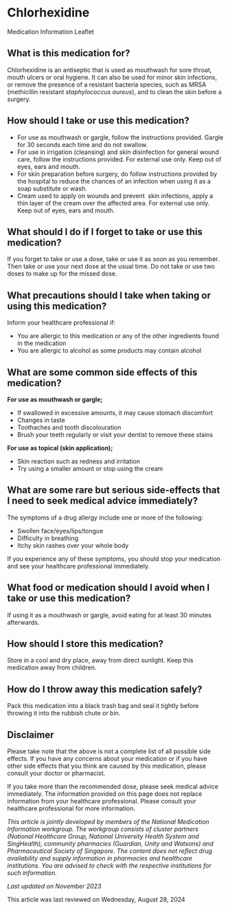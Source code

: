 # Chlorhexidine

Medication Information Leaflet

What is this medication for?
----------------------------

Chlorhexidine is an antiseptic that is used as mouthwash for sore throat, mouth ulcers or oral hygiene. It can also be used for minor skin infections, or remove the presence of a resistant bacteria species, such as MRSA (methicillin resistant *staphylococcus aureus*), and to clean the skin before a surgery. 

How should I take or use this medication?
-----------------------------------------

* For use as mouthwash or gargle, follow the instructions provided. Gargle for 30 seconds each time and do not swallow.
* For use in irrigation (cleansing) and skin disinfection for general wound care, follow the instructions provided. For external use only. Keep out of eyes, ears and mouth.
* For skin preparation before surgery, do follow instructions provided by the hospital to reduce the chances of an infection when using it as a soap substitute or wash.
* Cream used to apply on wounds and prevent  skin infections, apply a thin layer of the cream over the affected area. For external use only. Keep out of eyes, ears and mouth.

What should I do if I forget to take or use this medication?
------------------------------------------------------------

If you forget to take or use a dose, take or use it as soon as you remember. Then take or use your next dose at the usual time. Do not take or use two doses to make up for the missed dose. 

What precautions should I take when taking or using this medication?
--------------------------------------------------------------------

Inform your healthcare professional if: 

* You are allergic to this medication or any of the other ingredients found in the medication
* You are allergic to alcohol as some products may contain alcohol

What are some common side effects of this medication?
-----------------------------------------------------

**For use as mouthwash or gargle;**

* If swallowed in excessive amounts, it may cause stomach discomfort
* Changes in taste
* Toothaches and tooth discolouration
* Brush your teeth regularly or visit your dentist to remove these stains

**For use as topical (skin application);**

* Skin reaction such as redness and irritation
* Try using a smaller amount or stop using the cream

What are some rare but serious side-effects that I need to seek medical advice immediately?
-------------------------------------------------------------------------------------------

The symptoms of a drug allergy include one or more of the following: 

* Swollen face/eyes/lips/tongue
* Difficulty in breathing
* Itchy skin rashes over your whole body

If you experience any of these symptoms, you should stop your medication and see your healthcare professional immediately.

What food or medication should I avoid when I take or use this medication?
--------------------------------------------------------------------------

If using it as a mouthwash or gargle, avoid eating for at least 30 minutes afterwards.

How should I store this medication?
-----------------------------------

Store in a cool and dry place, away from direct sunlight. Keep this medication away from children. 

How do I throw away this medication safely?
-------------------------------------------

Pack this medication into a black trash bag and seal it tightly before throwing it into the rubbish chute or bin.

Disclaimer
----------

Please take note that the above is not a complete list of all possible side effects. If you have any concerns about your medication or if you have other side effects that you think are caused by this medication, please consult your doctor or pharmacist.

If you take more than the recommended dose, please seek medical advice immediately. The information provided on this page does not replace information from your healthcare professional. Please consult your healthcare professional for more information.

*This article is jointly developed by members of the National Medication Information workgroup. The workgroup consists of cluster partners (National Healthcare Group, National University Health System and SingHealth), community pharmacies (Guardian, Unity and Watsons) and Pharmaceutical Society of Singapore. The content does not reflect drug availability and supply information in pharmacies and healthcare institutions. You are advised to check with the respective institutions for such information.*

*Last updated on November 2023*

This article was last reviewed on
Wednesday, August 28, 2024